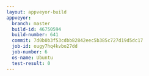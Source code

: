 ```yaml
---
layout: appveyor-build
appveyor:
  branch: master
  build-id: 46750594
  build-number: 641
  commit: 7d0b0b3f53cdbb82842eec5b385c727d19d5dc17
  job-id: ougy7hq4kvbo27dd
  job-number: 6
  os-name: Ubuntu
  test-result: 0
---
```


